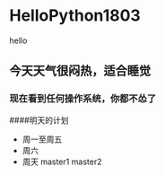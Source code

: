 # HelloPython1803
hello

## 今天天气很闷热，适合睡觉

### 现在看到任何操作系统，你都不怂了

####明天的计划
- 周一至周五
- 周六
- 周天
master1
master2
